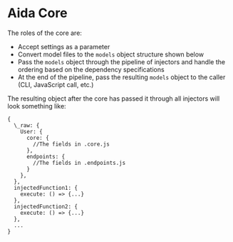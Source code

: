 # Aida Core

The roles of the core are:
- Accept settings as a parameter
- Convert model files to the `models` object structure shown below
- Pass the `models` object through the pipeline of injectors and handle the ordering based on the dependency specifications
- At the end of the pipeline, pass the resulting `models` object to the caller (CLI, JavaScript call, etc.)


The resulting object after the core has passed it through all injectors will look something like:

```
{
  \_raw: {
    User: {
      core: {
        //The fields in .core.js
      },
      endpoints: {
        //The fields in .endpoints.js
      }
    },
  },
  injectedFunction1: {
    execute: () => {...}
  },
  injectedFunction2: {
    execute: () => {...}
  },
  ...
}
```
